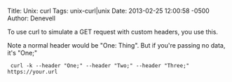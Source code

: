 Title: Unix: curl
Tags:  unix-curl|unix
Date: 2013-02-25 12:00:58 -0500 
Author: Denevell

To use curl to simulate a GET request with custom headers, you use this. 

Note a normal header would be "One: Thing". But if you're passing no data, it's "One;"

     curl -k --header "One;" --header "Two;" --header "Three;" https://your.url
